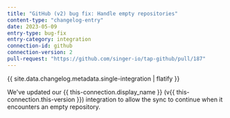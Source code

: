 ```yaml
---
title: "GitHub (v2) bug fix: Handle empty repositories"
content-type: "changelog-entry"
date: 2023-05-09
entry-type: bug-fix
entry-category: integration
connection-id: github
connection-version: 2
pull-request: "https://github.com/singer-io/tap-github/pull/187"
---
```

{{ site.data.changelog.metadata.single-integration | flatify }}

We've updated our {{ this-connection.display_name }} (v{{ this-connection.this-version }}) integration to allow the sync to continue when it encounters an empty repository.